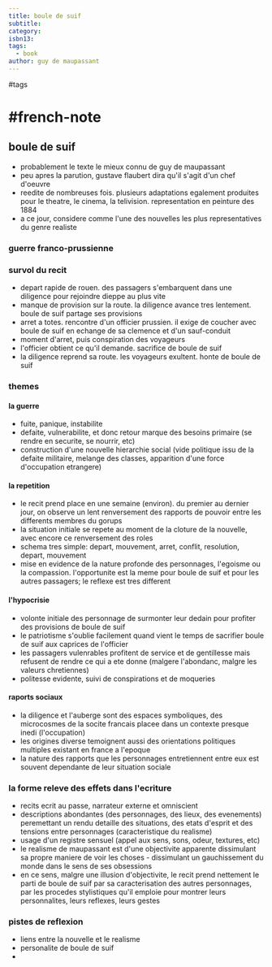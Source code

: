 ```yaml
---
title: boule de suif
subtitle: 
category: 
isbn13: 
tags:
  - book
author: guy de maupassant
---
```

#tags 
# #french-note 
## boule de suif
- probablement le texte le mieux connu de guy de maupassant
- peu apres la parution, gustave flaubert dira qu'il s'agit d'un chef d'oeuvre
- reedite de nombreuses fois. plusieurs adaptations egalement produites pour le theatre, le cinema, la telivision. representation en peinture des 1884
- a ce jour, considere comme l'une des nouvelles les plus representatives du genre realiste
### guerre franco-prussienne
### survol du recit
- depart rapide de rouen. des passagers s'embarquent dans une diligence pour rejoindre dieppe au plus vite
- manque de provision sur la route. la diligence avance tres lentement. boule de suif partage ses provisions
- arret a totes. rencontre d'un officier prussien. il exige de coucher avec boule de suif en echange de sa clemence et d'un sauf-conduit
- moment d'arret, puis conspiration des voyageurs
- l'officier obtient ce qu'il demande. sacrifice de boule de suif
- la diligence reprend sa route. les voyageurs exultent. honte de boule de suif
### themes
#### la guerre
- fuite, panique, instabilite
- defaite, vulnerabilite, et donc retour marque des besoins primaire (se rendre en securite, se nourrir, etc)
- construction d'une nouvelle hierarchie social (vide politique issu de la defaite militaire, melange des classes, apparition d'une force d'occupation etrangere)
#### la repetition
- le recit prend place en une semaine (environ). du premier au dernier jour, on observe un lent renversement des rapports de pouvoir entre les differents membres du gorups
- la situation initiale se repete au moment de la cloture de la nouvelle, avec encore ce renversement des roles
- schema tres simple: depart, mouvement, arret, conflit, resolution, depart, mouvement
- mise en evidence de la nature profonde des personnages, l'egoisme ou la compassion. l'opportunite est la meme pour boule de suif et pour les autres passagers; le reflexe est tres different
#### l'hypocrisie
- volonte initiale des personnage de surmonter leur dedain pour profiter des provisions de boule de suif
- le patriotisme s'oublie facilement quand vient le temps de sacrifier boule de suif aux caprices de l'officier
- les passagers vulenrables profitent de service et de gentillesse mais refusent de rendre ce qui a ete donne (malgere l'abondanc, malgre les valeurs chretiennes)
- politesse evidente, suivi de conspirations et de moqueries
#### raports sociaux
- la diligence et l'auberge sont des espaces symboliques, des microcosmes de la socite francais placee dans un contexte presque inedi (l'occupation)
- les origines diverse temoignent aussi des orientations politiques multiples existant en france a l'epoque
- la nature des rapports que les personnages entretiennent entre eux est souvent dependante de leur situation sociale
### la forme releve des effets dans l'ecriture
- recits ecrit au passe, narrateur externe et omniscient
- descriptions abondantes (des personnages, des lieux, des evenements) peremettant un rendu detaille des situations, des etats d'esprit et des tensions entre personnages (caracteristique du realisme)
- usage d'un registre sensuel (appel aux sens, sons, odeur, textures, etc)
- le realisme de maupassant est d'une objectivite apparente dissimulant sa propre maniere de voir les choses - dissimulant un gauchissement du monde dans le sens de ses obsessions
- en ce sens, malgre une illusion d'objectivite, le recit prend nettement le parti de boule de suif par sa caracterisation des autres personnages, par les procedes stylistiques qu'il emploie pour montrer leurs personnalites, leurs reflexes, leurs gestes
### pistes de reflexion
- liens entre la nouvelle et le realisme
- personalite de boule de suif
- 